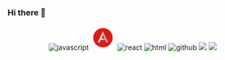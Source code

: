 ### Hi there 👋

<p align="center">
  <img src="https://media3.giphy.com/media/ln7z2eWriiQAllfVcn/200w.webp" alt="javascript" width="50">
  <img src="./imgs/angular.svg" width='50'>
  <img src="https://i.giphy.com/media/eNAsjO55tPbgaor7ma/200w.webp" alt="react" width="50">
   <img src="https://user-images.githubusercontent.com/101044506/189888192-dcf69498-9eff-41b1-903e-024e5767db44.png" alt="html">
  <img src="https://media.giphy.com/media/du3J3cXyzhj75IOgvA/giphy.gif" alt="github" width='50'>
  <img src="https://user-images.githubusercontent.com/101044506/189887760-50eed60d-46b1-4ef0-9953-2391f3b64323.png">
  <img src="https://media.giphy.com/media/SS8CV2rQdlYNLtBCiF/giphy.gif" width='50'>  
</p>


<!--
**rswager83/rswager83** is a ✨ _special_ ✨ repository because its `README.md` (this file) appears on your GitHub profile.

Here are some ideas to get you started:

- 🔭 I’m currently working on ...
- 🌱 I’m currently learning ...
- 👯 I’m looking to collaborate on ...
- 🤔 I’m looking for help with ...
- 💬 Ask me about ...
- 📫 How to reach me: ...
- 😄 Pronouns: ...
- ⚡ Fun fact: ...
-->
